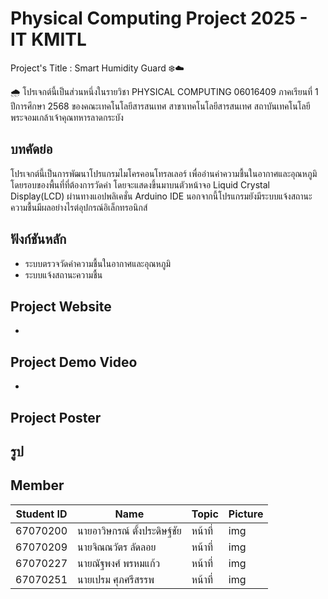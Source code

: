 # Physical Computing Project 2025 - IT KMITL
Project's Title : Smart Humidity Guard ❄️☁️

🌧️ โปรเจกต์นี้เป็นส่วนหนึ่งในรายวิชา PHYSICAL COMPUTING 06016409 ภาคเรียนที่ 1 ปีการศึกษา 2568 ของคณะเทคโนโลยีสารสนเทศ สาขาเทคโนโลยีสารสนเทศ สถาบันเทคโนโลยีพระจอมเกล้าเจ้าคุณทหารลาดกระบัง

## บทคัดย่อ
โปรเจกต์นี้เป็นการพัฒนาโปรแกรมไมโครคอนโทรลเลอร์ เพื่ออ่านค่าความชื้นในอากาศและอุณหภูมิโดยรอบของพื้นที่ที่ต้องการวัดค่า โดยจะแสดงขึ้นมาบนตัวหน้าจอ Liquid Crystal Display(LCD) ผ่านทางแอปพลิเคชั่น Arduino IDE นอกจากนี้โปรแกรมยังมีระบบแจ้งสถานะความชื้นมีผลอย่างไรต่อุปกรณ์อิเล็กทรอนิกส์

## ฟังก์ชันหลัก
- ระบบตรวจวัดค่าความชื้นในอากาศและอุณหภูมิ
- ระบบแจ้งสถานะความชื้น

## Project Website
-

## Project Demo Video
-

## Project Poster
## รูป

## Member
|Student ID|Name|Topic|Picture|
|--|--|--|--|
| 67070200 | นายอาวิษกรณ์ ตั้งประดิษฐ์ชัย | หน้าที่ | img |
| 67070209 | นายจิณณวัตร ลัดลอย | หน้าที่ | img |
| 67070227 | นายณัฐพงศ์ พรหมแก้ว | หน้าที่ | img |
| 67070251 | นายเปรม ศุภศรีสรรพ | หน้าที่ | img |
